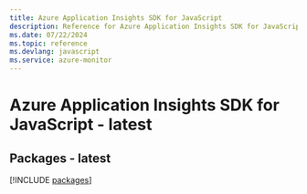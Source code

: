 ```yaml
---
title: Azure Application Insights SDK for JavaScript
description: Reference for Azure Application Insights SDK for JavaScript
ms.date: 07/22/2024
ms.topic: reference
ms.devlang: javascript
ms.service: azure-monitor
---
```

# Azure Application Insights SDK for JavaScript - latest
## Packages - latest
[!INCLUDE [packages](application-insights-index.md)]